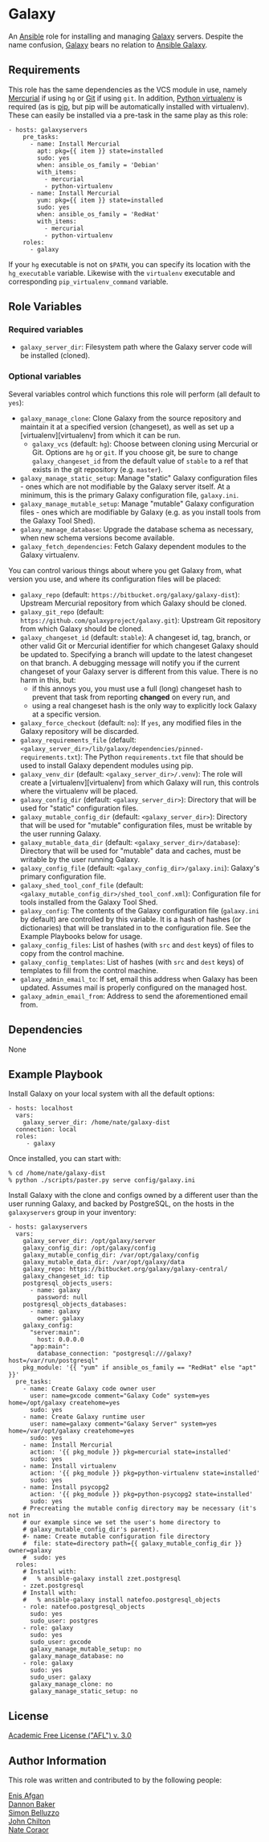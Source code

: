 Galaxy
======

An [Ansible][ansible] role for installing and managing [Galaxy][galaxyproject]
servers.  Despite the name confusion, [Galaxy][galaxyproject] bears no relation
to [Ansible Galaxy][ansiblegalaxy].

[ansible]: http://www.ansible.com/
[galaxyproject]: https://galaxyproject.org/
[ansiblegalaxy]: https://galaxy.ansible.com/

Requirements
------------

This role has the same dependencies as the VCS module in use, namely
[Mercurial][hg] if using `hg` or [Git][git] if using `git`.  In addition,
[Python virtualenv][venv] is required (as is [pip][pip], but pip will be
automatically installed with virtualenv). These can easily be installed via a
pre-task in the same play as this role:

    - hosts: galaxyservers
        pre_tasks:
          - name: Install Mercurial
            apt: pkg={{ item }} state=installed
            sudo: yes
            when: ansible_os_family = 'Debian'
            with_items:
              - mercurial
              - python-virtualenv
          - name: Install Mercurial
            yum: pkg={{ item }} state=installed
            sudo: yes
            when: ansible_os_family = 'RedHat'
            with_items:
              - mercurial
              - python-virtualenv
        roles:
          - galaxy

If your `hg` executable is not on `$PATH`, you can specify its location with
the `hg_executable` variable. Likewise with the `virtualenv` executable and
corresponding `pip_virtualenv_command` variable.

[hg]: http://mercurial.selenic.com/
[git]: http://git-scm.com/
[venv]: http://virtualenv.readthedocs.org/
[pip]: http://pip.readthedocs.org/

Role Variables
--------------

### Required variables ###

- `galaxy_server_dir`: Filesystem path where the Galaxy server code will be
  installed (cloned).

### Optional variables ###

Several variables control which functions this role will perform (all default
to `yes`):

- `galaxy_manage_clone`: Clone Galaxy from the source repository and maintain
  it at a specified version (changeset), as well as set up a
  [virtualenv][virtualenv] from which it can be run.
    - `galaxy_vcs` (default: `hg`): Choose between cloning using Mercurial or
      Git. Options are `hg` or `git`. If you choose git, be sure to change
      `galaxy_changeset_id` from the default value of `stable` to a ref that
      exists in the git repository (e.g. `master`).
- `galaxy_manage_static_setup`: Manage "static" Galaxy configuration files -
  ones which are not modifiable by the Galaxy server itself. At a minimum, this
  is the primary Galaxy configuration file, `galaxy.ini`.
- `galaxy_manage_mutable_setup`: Manage "mutable" Galaxy configuration files -
  ones which are modifiable by Galaxy (e.g. as you install tools from the
  Galaxy Tool Shed).
- `galaxy_manage_database`: Upgrade the database schema as necessary, when new
  schema versions become available.
- `galaxy_fetch_dependencies`: Fetch Galaxy dependent modules to the Galaxy
  virtualenv.

You can control various things about where you get Galaxy from, what version
you use, and where its configuration files will be placed:

- `galaxy_repo` (default: `https://bitbucket.org/galaxy/galaxy-dist`): Upstream
  Mercurial repository from which Galaxy should be cloned.
- `galaxy_git_repo` (default: `https://github.com/galaxyproject/galaxy.git`):
  Upstream Git repository from which Galaxy should be cloned.
- `galaxy_changeset_id` (default: `stable`): A changeset id, tag, branch, or
  other valid Git or Mercurial identifier for which changeset Galaxy should be
  updated to. Specifying a branch will update to the latest changeset on that
  branch. A debugging message will notify you if the current changeset of your
  Galaxy server is different from this value. There is no harm in this, but:
    - if this annoys you, you must use a full (long) changeset hash to prevent
      that task from reporting **changed** on every run, and
    - using a real changeset hash is the only way to explicitly lock Galaxy at
      a specific version.
- `galaxy_force_checkout` (default: `no`): If `yes`, any modified files in the
  Galaxy repository will be discarded.
- `galaxy_requirements_file` (default:
  `<galaxy_server_dir>/lib/galaxy/dependencies/pinned-requirements.txt`): The
  Python `requirements.txt` file that should be used to install Galaxy
  dependent modules using pip.
- `galaxy_venv_dir` (default: `<galaxy_server_dir>/.venv`): The role will
  create a [virtualenv][virtualenv] from which Galaxy will run, this controls
  where the virtualenv will be placed.
- `galaxy_config_dir` (default: `<galaxy_server_dir>`): Directory that will be
  used for "static" configuration files.
- `galaxy_mutable_config_dir` (default: `<galaxy_server_dir>`): Directory that
  will be used for "mutable" configuration files, must be writable by the user
  running Galaxy.
- `galaxy_mutable_data_dir` (default: `<galaxy_server_dir>/database`):
  Directory that will be used for "mutable" data and caches, must be writable
  by the user running Galaxy.
- `galaxy_config_file` (default: `<galaxy_config_dir>/galaxy.ini`):
  Galaxy's primary configuration file.
- `galaxy_shed_tool_conf_file` (default:
  `<galaxy_mutable_config_dir>/shed_tool_conf.xml`): Configuration file for
  tools installed from the Galaxy Tool Shed.
- `galaxy_config`: The contents of the Galaxy configuration file
  (`galaxy.ini` by default) are controlled by this variable. It is a hash of
  hashes (or dictionaries) that will be translated in to the configuration
  file. See the Example Playbooks below for usage.
- `galaxy_config_files`: List of hashes (with `src` and `dest` keys) of files
  to copy from the control machine.
- `galaxy_config_templates`: List of hashes (with `src` and `dest` keys) of
  templates to fill from the control machine.
- `galaxy_admin_email_to`: If set, email this address when Galaxy has been
  updated. Assumes mail is properly configured on the managed host.
- `galaxy_admin_email_from`: Address to send the aforementioned email from.

Dependencies
------------

None

Example Playbook
----------------

Install Galaxy on your local system with all the default options:

    - hosts: localhost
      vars:
        galaxy_server_dir: /home/nate/galaxy-dist
      connection: local
      roles:
         - galaxy

Once installed, you can start with:

    % cd /home/nate/galaxy-dist
    % python ./scripts/paster.py serve config/galaxy.ini

Install Galaxy with the clone and configs owned by a different user than the
user running Galaxy, and backed by PostgreSQL, on the hosts in the
`galaxyservers` group in your inventory:

    - hosts: galaxyservers
      vars:
        galaxy_server_dir: /opt/galaxy/server
        galaxy_config_dir: /opt/galaxy/config
        galaxy_mutable_config_dir: /var/opt/galaxy/config
        galaxy_mutable_data_dir: /var/opt/galaxy/data
        galaxy_repo: https://bitbucket.org/galaxy/galaxy-central/
        galaxy_changeset_id: tip
        postgresql_objects_users:
          - name: galaxy
            password: null
        postgresql_objects_databases:
          - name: galaxy
            owner: galaxy
        galaxy_config:
          "server:main":
            host: 0.0.0.0
          "app:main":
            database_connection: "postgresql:///galaxy?host=/var/run/postgresql"
        pkg_module: '{{ "yum" if ansible_os_family == "RedHat" else "apt" }}'
      pre_tasks:
        - name: Create Galaxy code owner user
          user: name=gxcode comment="Galaxy Code" system=yes home=/opt/galaxy createhome=yes
          sudo: yes
        - name: Create Galaxy runtime user
          user: name=galaxy comment="Galaxy Server" system=yes home=/var/opt/galaxy createhome=yes
          sudo: yes
        - name: Install Mercurial
          action: '{{ pkg_module }} pkg=mercurial state=installed'
          sudo: yes
        - name: Install virtualenv
          action: '{{ pkg_module }} pkg=python-virtualenv state=installed'
          sudo: yes
        - name: Install psycopg2
          action: '{{ pkg_module }} pkg=python-psycopg2 state=installed'
          sudo: yes
        # Precreating the mutable config directory may be necessary (it's not in
        # our example since we set the user's home directory to
        # galaxy_mutable_config_dir's parent).
        #- name: Create mutable configuration file directory
        #  file: state=directory path={{ galaxy_mutable_config_dir }} owner=galaxy
        #  sudo: yes
      roles:
        # Install with:
        #   % ansible-galaxy install zzet.postgresql
        - zzet.postgresql
        # Install with:
        #   % ansible-galaxy install natefoo.postgresql_objects
        - role: natefoo.postgresql_objects
          sudo: yes
          sudo_user: postgres
        - role: galaxy
          sudo: yes
          sudo_user: gxcode
          galaxy_manage_mutable_setup: no
          galaxy_manage_database: no
        - role: galaxy
          sudo: yes
          sudo_user: galaxy
          galaxy_manage_clone: no
          galaxy_manage_static_setup: no

License
-------

[Academic Free License ("AFL") v. 3.0][afl]

[afl]: http://opensource.org/licenses/AFL-3.0

Author Information
------------------

This role was written and contributed to by the following people:

[Enis Afgan](https://github.com/afgane)  
[Dannon Baker](https://github.com/dannon)  
[Simon Belluzzo](https://github.com/simonalpha)  
[John Chilton](https://github.com/jmchilton)  
[Nate Coraor](https://github.com/natefoo)  
